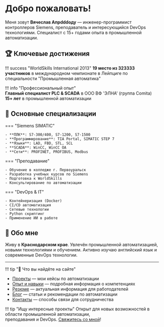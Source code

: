 # Добро пожаловать! 

Меня зовут **Вячеслав Апрdddоду** — инженер-программист контроллеров Siemens, преподаватель и интересующийся DevOps технологиями. 
Специалист с 15+ годами опыта в промышленной автоматизации.

## 🏆 Ключевые достижения

!!! success "WorldSkills International 2013"
    **19 место из 323333 участников** в международном чемпионате в Лейпциге 
    по специальности "Промышленная автоматика"

!!! info "Профессиональный опыт"  
    **Главный специалист PLC & SCADA** в ООО ВФ 'ЭЛНА' (группа Comita)  
    **15+ лет** в промышленной автоматизации

## 🔧 Основные специализации

=== "Siemens SIMATIC"

    - **ПЛК**: S7-300/400, S7-1200, S7-1500
    - **Программирование**: TIA Portal, SIMATIC STEP 7
    - **Языки**: LAD, FBD, STL, SCL
    - **SCADA**: WinCC, WinCC OA
    - **Сети**: PROFINET, PROFIBUS, Modbus

=== "Преподавание"

    - Обучение в колледже г. Первоуральск
    - Разработка учебных курсов по Siemens
    - Подготовка к WorldSkills
    - Консультирование по автоматизации

=== "DevOps & IT"

    - Контейнеризация (Docker)
    - CI/CD автоматизация
    - Сетевые технологии  
    - Python скриптинг
    - Применение ИИ в работе

## 📍 Обо мне

Живу в **Краснодарском крае**. Увлечён промышленной автоматизацией, новыми технологиями и обучением. Активно изучаю английский язык и современные DevOps технологии.

---

!!! tip "🚀 Что вы найдёте на сайте"
   - [Проекты](portfolio/) — мои кейсы по автоматизации
   - [Опыт и навыки](about/) — подробная информация о компетенциях  
   - [Резюме](resume/) — актуальная информация для работодателей
   - [Блог](blog/) — статьи и рекомендации по автоматизации
   - [Контакты](contacts/) — способы связи для сотрудничества


!!! tip "Ищу интересные проекты"
    Открыт для новых возможностей в области промышленной автоматизации,  
    преподавания и DevOps. [Свяжитесь со мной](contacts.md)!
